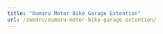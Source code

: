 ```yaml
---
title: "Oumaru Motor Bike Garage Extention"
url: /zwedru/oumaru-motor-bike-garage-extention/
---
```

